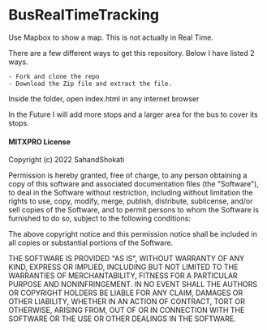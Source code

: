 # BusRealTimeTracking



Use Mapbox to show a map. This is not actually in Real Time.


There are a few different ways to get this repository. Below I have listed 2 ways.

    - Fork and clone the repo
    - Download the Zip file and extract the file.
Inside the folder, open index.html in any internet browser

In the Future I will add more stops and a larger area for the bus to cover its stops.
#### MITXPRO License

Copyright (c) 2022 SahandShokati

Permission is hereby granted, free of charge, to any person obtaining a copy
of this software and associated documentation files (the "Software"), to deal
in the Software without restriction, including without limitation the rights
to use, copy, modify, merge, publish, distribute, sublicense, and/or sell
copies of the Software, and to permit persons to whom the Software is
furnished to do so, subject to the following conditions:

The above copyright notice and this permission notice shall be included in all
copies or substantial portions of the Software.

THE SOFTWARE IS PROVIDED "AS IS", WITHOUT WARRANTY OF ANY KIND, EXPRESS OR
IMPLIED, INCLUDING BUT NOT LIMITED TO THE WARRANTIES OF MERCHANTABILITY,
FITNESS FOR A PARTICULAR PURPOSE AND NONINFRINGEMENT. IN NO EVENT SHALL THE
AUTHORS OR COPYRIGHT HOLDERS BE LIABLE FOR ANY CLAIM, DAMAGES OR OTHER
LIABILITY, WHETHER IN AN ACTION OF CONTRACT, TORT OR OTHERWISE, ARISING FROM,
OUT OF OR IN CONNECTION WITH THE SOFTWARE OR THE USE OR OTHER DEALINGS IN THE
SOFTWARE.
